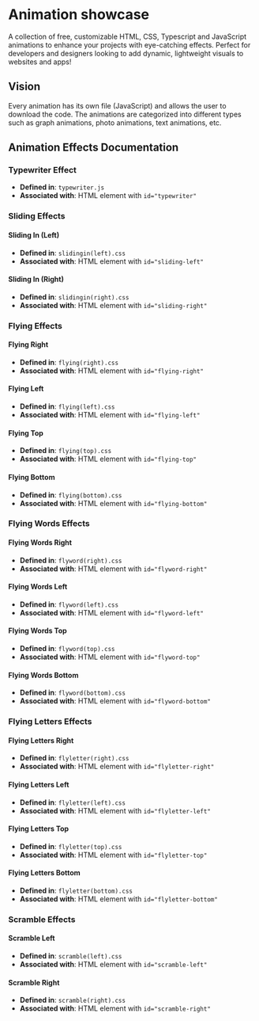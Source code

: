 # Animation showcase
A collection of free, customizable HTML, CSS, Typescript and JavaScript animations to enhance your projects with eye-catching effects. Perfect for developers and designers looking to add dynamic, lightweight visuals to websites and apps!
## Vision

Every animation has its own file (JavaScript) and allows the user to download the code. The animations are categorized into different types such as graph animations, photo animations, text animations, etc.

## Animation Effects Documentation

### Typewriter Effect

- **Defined in**: `typewriter.js`
- **Associated with**: HTML element with `id="typewriter"`

### Sliding Effects

#### Sliding In (Left)

- **Defined in**: `slidingin(left).css`
- **Associated with**: HTML element with `id="sliding-left"`

#### Sliding In (Right)

- **Defined in**: `slidingin(right).css`
- **Associated with**: HTML element with `id="sliding-right"`

### Flying Effects

#### Flying Right

- **Defined in**: `flying(right).css`
- **Associated with**: HTML element with `id="flying-right"`

#### Flying Left

- **Defined in**: `flying(left).css`
- **Associated with**: HTML element with `id="flying-left"`

#### Flying Top

- **Defined in**: `flying(top).css`
- **Associated with**: HTML element with `id="flying-top"`

#### Flying Bottom

- **Defined in**: `flying(bottom).css`
- **Associated with**: HTML element with `id="flying-bottom"`

### Flying Words Effects

#### Flying Words Right

- **Defined in**: `flyword(right).css`
- **Associated with**: HTML element with `id="flyword-right"`

#### Flying Words Left

- **Defined in**: `flyword(left).css`
- **Associated with**: HTML element with `id="flyword-left"`

#### Flying Words Top

- **Defined in**: `flyword(top).css`
- **Associated with**: HTML element with `id="flyword-top"`

#### Flying Words Bottom

- **Defined in**: `flyword(bottom).css`
- **Associated with**: HTML element with `id="flyword-bottom"`

### Flying Letters Effects

#### Flying Letters Right

- **Defined in**: `flyletter(right).css`
- **Associated with**: HTML element with `id="flyletter-right"`

#### Flying Letters Left

- **Defined in**: `flyletter(left).css`
- **Associated with**: HTML element with `id="flyletter-left"`

#### Flying Letters Top

- **Defined in**: `flyletter(top).css`
- **Associated with**: HTML element with `id="flyletter-top"`

#### Flying Letters Bottom

- **Defined in**: `flyletter(bottom).css`
- **Associated with**: HTML element with `id="flyletter-bottom"`

### Scramble Effects

#### Scramble Left

- **Defined in**: `scramble(left).css`
- **Associated with**: HTML element with `id="scramble-left"`

#### Scramble Right

- **Defined in**: `scramble(right).css`
- **Associated with**: HTML element with `id="scramble-right"`
